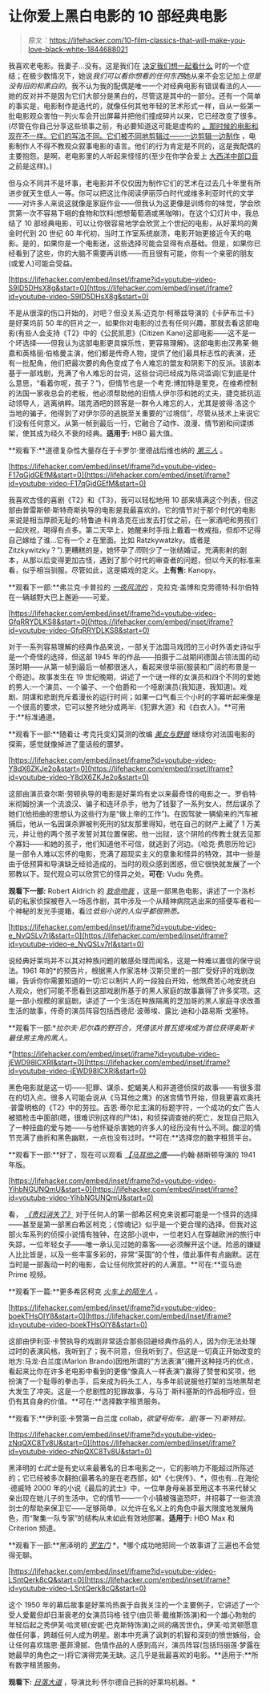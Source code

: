# 让你爱上黑白电影的 10 部经典电影

> 原文：<https://lifehacker.com/10-film-classics-that-will-make-you-love-black-white-1844688021>

我喜欢老电影。我妻子...没有。这是我们在 [决定我们想一起看什么](https://lifehacker.com/how-to-choose-a-movie-to-watch-without-a-family-fight-1844078230) 时的一个症结；在极少数情况下，她说*我们可以看你想看的任何东西*她从来不会忘记加上*但是没有旧的和黑白的*。我不认为我的配偶是唯一一个对经典电影有错误看法的人——她的反对并不是因为它们大部分是黑白的，尽管这是其中的一部分。还有一个简单的事实是，电影制作是迭代的，就像任何其他年轻的艺术形式一样，自从一些第一批电影观众害怕一列火车会开出屏幕并把他们撞成碎片以来，它已经改变了很多。(尽管在你自己分享这些琐事之前，有必要知道这可能是虚构的 [。那时候的电影和现在不一样。它们的写法不同。它们被不同地剪辑过——](https://www.atlasobscura.com/articles/did-a-silent-film-about-a-train-really-cause-audiences-to-stampede)[一边剪辑一边制作](https://www.sutori.com/story/the-history-of-editing-in-film--QJpt1BGzfkapALSCe9af3Upx) ，电影制作人不得不教观众叙事电影的语言。他们的行为肯定是不同的，这是我配偶的主要抱怨。是啊，老电影里的人听起来怪怪的(至少在你学会爱上 [大西洋中部口音](https://www.huffpost.com/entry/a-simple-explanation-for-why-people-in-old-movies-seem-to-talk-funny_n_564f4c50e4b0879a5b0ab795#:~:text=A%20video%20from%20BrainStuff%20explains,in%20New%20England%20boarding%20schools.) 之前是这样)。)

但与众不同并不是坏事，老电影并不仅仅因为制作它们的艺术在过去几十年里有所进步就天生低人一等。你可以把这比作阅读伊丽莎白时代或维多利亚时代的文学——对许多人来说这就像是家庭作业——但我认为这更像是训练你的味觉，学会欣赏第一次不容易下咽的食物和饮料(想想葡萄酒或黑咖啡)。在这个幻灯片中，我总结了 10 部经典电影，可以让你很容易地学会欣赏上个世纪的电影，从好莱坞的黄金时代到 20 世纪 60 年代初，当时工作室系统崩溃，电影开始更接近今天的电影。是的，如果你是一个电影迷，这些选择可能会显得有点基础。但是，如果你已经看到了这些，你的大脑不需要再训练——而且很有可能，你有一个亲密的朋友(或爱人)可能会受益。

 [https://lifehacker.com/embed/inset/iframe?id=youtube-video-S9ID5DHsX8g&start=0](https://lifehacker.com/embed/inset/iframe?id=youtube-video-S9ID5DHsX8g&start=0) 

不是从很深的伤口开始的，对吧？但没关系:迈克尔·柯蒂兹导演的《卡萨布兰卡》是好莱坞前 50 年的巨片之一，如果你对电影的过去有任何兴趣，那就去看这部电影(有些人会支持《T2》中的《公民凯恩》(Citizen Kane)这部电影——这不是一个坏选择——但我认为这部电影更具娱乐性，更容易理解)。这部电影由汉弗莱·鲍嘉和英格丽·伯格曼主演，他们都是传奇人物，提供了他们最具标志性的表演，还有一批配角，他们把最次要的角色变成了令人难忘的盟友和阴影下的反派。该剧本基于一部戏剧，充满了令人难忘的台词，这些台词已经成为陈词滥调(它到底是什么意思，“看着你呢，孩子？”)，但情节也是一个考克:博加特是里克，在维希控制的法国一家夜总会的老板，他必须帮助他的旧情人伊尔莎和她的丈夫，捷克抵抗运动领导人，逃离纳粹。瑞克酒吧的顾客是一群令人难忘的人，尤其是彼得·洛这个当地的骗子，他得到了对伊尔莎的逃脱至关重要的“过境信”，尽管从技术上来说它们没有任何意义。从第一帧到最后一行，它融合了动作、浪漫、情节剧和间谍绑架，使其成为经久不衰的经典。**适用于:** HBO 最大值。

**观看下:**道德复杂性大量存在于卡罗尔·里德战后维也纳的 [*第三人*](https://en.wikipedia.org/wiki/The_Third_Man) 。

 [https://lifehacker.com/embed/inset/iframe?id=youtube-video-F17qGjdGEfM&start=0](https://lifehacker.com/embed/inset/iframe?id=youtube-video-F17qGjdGEfM&start=0) 

我喜欢古怪的喜剧《T2》和《T3》，我可以轻松地用 10 部来填满这个列表，但这部由普雷斯顿·斯特奇斯执导的电影是我最喜欢的。它的情节对于那个时代的电影来说是相当厚颜无耻的:特鲁迪·科肯洛克在出发去打仗之前，在一家酒吧和男孩们一起庆祝，喝得有点多。第二天早上，她醒来时手指上戴着一枚戒指，但却不记得自己嫁给了谁...它有一个 *z* 在里面。比如 Ratzkywatzky。或者是 Zitzkywitzky？”).更糟糕的是，她怀孕了*而*则少了一张结婚证。充满影射的剧本，从那以后变得更加古怪，遇到了那个时代的审查者的问题，但以今天的标准来看，似乎相当驯服。尽管如此，这是嬉戏的定义。**上有售:** Kanopy。

**观看下一部:**弗兰克·卡普拉的 [*一夜风流的*](https://en.wikipedia.org/wiki/It_Happened_One_Night) ，克拉克·盖博和克劳德特·科尔伯特在一辆越野大巴上邂逅——可爱。

 [https://lifehacker.com/embed/inset/iframe?id=youtube-video-GfqRRYDLKS8&start=0](https://lifehacker.com/embed/inset/iframe?id=youtube-video-GfqRRYDLKS8&start=0) 

对于一系列容易理解的经典作品来说，一部关于法国马戏团的三小时外语史诗似乎是一个奇怪的选择，但这部 1945 年的作品——拍摄于二战期间德国占领法国的动荡时期——从第一帧到最后一帧都很迷人，看起来很华丽(服装和广阔的布景是一个奇迹)。故事发生在 19 世纪晚期，讲述了一个谜一样的女演员和四个不同的爱她的男人:一个演员、一个骗子、一个伯爵和一个哑剧演员(我知道，我知道)。戏剧、阴谋和悲剧充斥着漫长的运行时间；如果一口气看三个小时的字幕听起来像是一个很高的要求，它可以整齐地分成两半:《犯罪大道》和《白衣人》。**可用于:**标准通道。

**观看下一部:**随着让·考克托变幻莫测的改编 [*美女与野兽*](https://en.wikipedia.org/wiki/Beauty_and_the_Beast_(1946_film)) 继续你对法国电影的探索，感觉就像掉进了童话般的噩梦。

 [https://lifehacker.com/embed/inset/iframe?id=youtube-video-Y8dX6ZKJe2o&start=0](https://lifehacker.com/embed/inset/iframe?id=youtube-video-Y8dX6ZKJe2o&start=0) 

这部由演员查尔斯·劳顿执导的电影是好莱坞有史以来最奇怪的电影之一。罗伯特·米彻姆扮演一个流浪汉、骗子和连环杀手，他为了钱娶了一系列女人，然后谋杀了她们(他扭曲的思想认为这些行为是“做上帝的工作”)。在因驾驶一辆偷来的汽车被捕后，他从一名因谋杀罪被判死刑的狱友那里得知，他在自己的财产上藏了 1 万美元，并让他的两个孩子发誓对其位置保密。他一出狱，这个阴险的传教士就去见那个寡妇——和她的孩子，他们知道他不可信，就逃到了河边。《哈克·费恩历险记》是一部令人难以忘怀的电影，充满了超现实主义的意象和怪异的特效，其中一些是由于低预算和导演缺乏经验造成的。当时的观众感到困惑，但它很快就发展了一个邪教以下。现代观众可以欣赏它的怪异之处。**可在:** Vudu 免费。

**观看下一部:** Robert Aldrich 的 [*致命吻我*](https://en.wikipedia.org/wiki/Kiss_Me_Deadly) ，这是一部黑色电影，讲述了一个洛杉矶的私家侦探被卷入一场恶作剧，其中涉及一个从精神病院逃出来的搭便车者和一个神秘的发光手提箱，看过*低俗小说的人似乎都很熟悉。*

 [https://lifehacker.com/embed/inset/iframe?id=youtube-video-e_NvQSLv7rI&start=0](https://lifehacker.com/embed/inset/iframe?id=youtube-video-e_NvQSLv7rI&start=0) 

说经典好莱坞并不以其对种族问题的敏感处理而闻名，这是一种难以置信的保守说法。1961 年的[](https://en.wikipedia.org/wiki/A_Raisin_in_the_Sun_(1961_film))*的预告片，根据黑人作家洛林·汉斯贝里的一部广受好评的戏剧改编，告诉你你需要知道的一切:它以制片人的一段独白开始，他煞费苦心地安抚白人观众，他们可能不愿看到这部戏剧所基于的黑人家庭的故事赢得了许多奖项。这是一部小规模的家庭剧，讲述了一个生活在种族隔离的芝加哥的黑人家庭寻求改善生活的故事，传奇的演员阵容包括西德尼·波蒂埃、露比·迪和小路易斯·戈塞特。

**观看下一部:**拉尔夫·尼尔森的*野百合*，凭借该片普瓦提埃成为首位获得奥斯卡最佳男主角的黑人。*

 *[https://lifehacker.com/embed/inset/iframe?id=youtube-video-jEWD98ICXRI&start=0](https://lifehacker.com/embed/inset/iframe?id=youtube-video-jEWD98ICXRI&start=0) 

黑色电影就是这一切——犯罪、谋杀、蛇蝎美人和非道德侦探的故事——有很多潜在的切入点。很多人可能会说从《马耳他之鹰》的迷宫情节开始，但我更喜欢奥托·普雷明格的《T2》中的劳拉。吉恩·蒂尔尼主演的标题字符，一个成功的女广告人被猎枪击中面部(嗯，很难识别这样的尸体)，和侦探调查她的死亡，发现自己陷入了一种扭曲的爱与她——与他怀疑杀害她的许多人的经历没有什么不同。酸涩的情节充满了曲折和黑色幽默，一点也没有过时。**可在:**选择您的数字租赁平台。

**观看下一部:**好了，现在可以观看 [*【马耳他之鹰*](https://en.wikipedia.org/wiki/The_Maltese_Falcon_(1941_film))——约翰·赫斯顿导演的 1941 年版。

 [https://lifehacker.com/embed/inset/iframe?id=youtube-video-YihbNGUNQmU&start=0](https://lifehacker.com/embed/inset/iframe?id=youtube-video-YihbNGUNQmU&start=0) 

看， [*《贵妇消失了》*](https://en.wikipedia.org/wiki/The_Lady_Vanishes) 对于任何人的第一部希区柯克来说都可能是一个怪异的选择——甚至是第一部黑白希区柯克；《惊魂记》似乎是一个更合理的选择。但我对这部火车系列的侦探小说情有独钟，在这部小说中，一位老妇人在穿越欧洲的旅行中失踪，一位年轻女子——唯一承认见过她的乘客——必须解开这个谜。险恶的嫌疑人比比皆是，以及一些丰富多彩的，非常“英国”的个性，借此事件有点幽默。这在当时是一部轰动一时的电影，会让任何欣赏好的的人满意。**可在:**亚马逊 Prime 视频。

**观看下一篇:**更多希区柯克 [*火车上的陌生人*](https://en.wikipedia.org/wiki/Strangers_on_a_Train_(film)) *。*

 [https://lifehacker.com/embed/inset/iframe?id=youtube-video-boekTHsOIY8&start=0](https://lifehacker.com/embed/inset/iframe?id=youtube-video-boekTHsOIY8&start=0) 

这部由伊利亚·卡赞执导的戏剧非常适合那些回避经典作品的人，因为你无法处理过时的表演风格。我听到了；我不同意，但我听到了。但这是一切真正开始改变的地方:马龙·白兰度(Marlon Brando)因他所谓的“方法表演”(撇开这种技巧的优点，看起来比你在许多老电影中看到的更像“像真人一样表演”)赢得了赞誉和奖项，他扮演了一个耻辱的拳击手，后来成为码头工人，与多年前说服他打架的当地黑帮老大发生了冲突。这是一个悲剧性的犯罪故事，与马丁·斯科塞斯的作品相呼应，但仍有其自身的价值。**可在:**选择数字租赁服务。

**观看下:**伊利亚·卡赞第一白兰度 collab，*欲望号街车。是(等一下)*斯特拉。**

 [https://lifehacker.com/embed/inset/iframe?id=youtube-video-zNqQXC8Tv8U&start=0](https://lifehacker.com/embed/inset/iframe?id=youtube-video-zNqQXC8Tv8U&start=0) 

黑泽明的*七武士*是有史以来最著名的日本电影之一，它的影响力不能超过所陈述的；它已经被多次翻拍(最著名的是在老西部，如*《七侠传》、*，但也有...在海伦·德威特 2000 年的小说《最后的武士》中，一位单身母亲甚至用这本书来代替父亲出现在她儿子的生活中。它的情节——一个小镇被强盗恐吓，并招募了一些流浪剑士的帮助来保卫它——足够简单，以允许在名义上的角色中最大限度地发展角色，而“聚集一队专家”的结构从未如此有效地部署。**适用于:** HBO Max 和 Criterion 频道。

**观看下一部:**黑泽明的 [*罗生门*](https://en.wikipedia.org/wiki/Rashomon) *，*哪个成功地把同一个故事讲了三遍也不会觉得无聊。

 [https://lifehacker.com/embed/inset/iframe?id=youtube-video-LSntQerk8cQ&start=0](https://lifehacker.com/embed/inset/iframe?id=youtube-video-LSntQerk8cQ&start=0) 

这个 1950 年的幕后故事是好莱坞热衷于自我关注的一个主要例子，它讲述了一个受人爱戴但却日渐衰老的女演员玛格·钱宁(由贝蒂·戴维斯饰演)和一个雄心勃勃的年轻后起之秀伊芙·哈灵顿(安妮·巴克斯特饰演)之间的痛苦世仇，伊芙·哈灵顿愿意做任何事，跨越任何人成为明星。剧本中充满了讽刺的机智和深刻的愤世嫉俗，会让任何喜欢瑞恩·墨菲滑腻、色情作品的人感到高兴，演员阵容(包括玛丽莲·梦露在她最早的角色之一)将它演得完美无缺。这几乎是我最喜欢的电影。**适用于:**所有数字租赁服务。

**观看下:** [*日落大道*](https://en.wikipedia.org/wiki/Sunset_Boulevard_(film)) ，导演比利·怀尔德自己拆的好莱坞机器。*